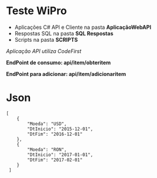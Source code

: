 <h1>Teste WiPro</h1>

<ul>
<li>Aplicações C# API e Cliente na pasta <b>AplicaçãoWebAPI</b></li>
<li>Respostas SQL na pasta <b>SQL Respostas</b></li>
<li>Scripts na pasta <b>SCRIPTS</b></li>
</ul>

<i>Aplicação API utiliza CodeFirst</i>



<b>EndPoint de consumo: api/item/obteritem</b>

<b>EndPoint para adicionar: api/item/adicionaritem</b>

# Json
```
[
    {
        "Moeda": "USD",
        "DtInicio": "2015-12-01",
        "DtFim": "2016-12-01"
    },
    {
        "Moeda": "RON",
        "DtInicio": "2017-01-01",
        "DtFim": "2017-02-01"
    }
 ]
```
